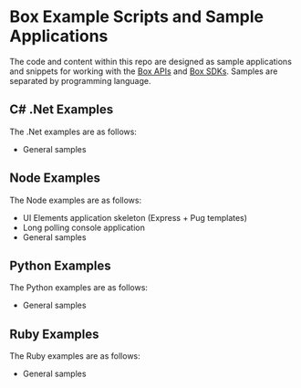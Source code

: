 # Box Example Scripts and Sample Applications
The code and content within this repo are designed as sample applications and snippets for working with the [Box APIs](https://developer.box.com/v2.0/reference) and [Box SDKs](https://developer.box.com/v2.0/page/sdks/). Samples are separated by programming language.

## C# .Net Examples
The .Net examples are as follows:
  * General samples

## Node Examples
The Node examples are as follows:
  * UI Elements application skeleton (Express + Pug templates)
  * Long polling console application
  * General samples

## Python Examples
The Python examples are as follows:
  * General samples

## Ruby Examples
The Ruby examples are as follows: 
  * General samples
